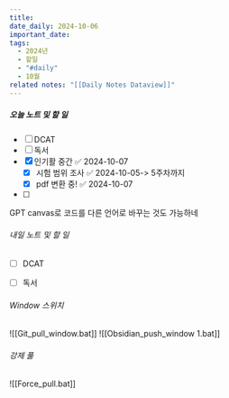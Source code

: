 ```yaml
---
title: 
date_daily: 2024-10-06
important_date: 
tags:
  - 2024년
  - 할일
  - "#daily"
  - 10월
related notes: "[[Daily Notes Dataview]]"
---
```

##### 오늘 노트 및 할 일 
- [ ]  DCAT
- [ ] 독서
- [x] 인기활 중간 ✅ 2024-10-07
	- [x] 시험 범위 조사 ✅ 2024-10-05-> 5주차까지 
	- [x] pdf 변환 중! ✅ 2024-10-07
- [ ] 
  

GPT canvas로 코드를 다른 언어로 바꾸는 것도 가능하네


###### 내일 노트 및 할 일
- [ ]  DCAT
- [ ] 독서


######  Window 스위치
![[Git_pull_window.bat]]
![[Obsidian_push_window 1.bat]]



###### 강제 풀
![[Force_pull.bat]]